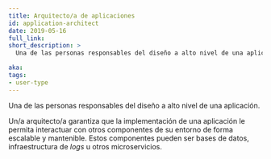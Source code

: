 ```yaml
---
title: Arquitecto/a de aplicaciones
id: application-architect
date: 2019-05-16
full_link: 
short_description: >
  Una de las personas responsables del diseño a alto nivel de una aplicación.

aka: 
tags:
- user-type
---
```

 Una de las personas responsables del diseño a alto nivel de una aplicación.

<!--more--> 

Un/a arquitecto/a garantiza que la implementación de una aplicación le permita interactuar con otros componentes de su entorno de forma escalable y mantenible. Estos componentes pueden ser bases de datos, infraestructura de _logs_ u otros microservicios.


